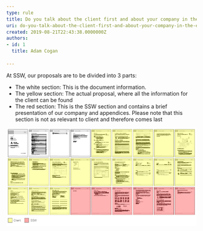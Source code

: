 ```yaml
---
type: rule
title: Do you talk about the client first and about your company in the end?
uri: do-you-talk-about-the-client-first-and-about-your-company-in-the-end
created: 2019-08-21T22:43:38.0000000Z
authors:
- id: 1
  title: Adam Cogan

---
```


At SSW, our proposals are to be divided into 3 parts:

- The white section: This is the document information.
- The yellow section: The actual proposal, where all the information for the client can be found
- The red section: This is the SSW section and contains a brief presentation of our company and appendices. Please note that this section is not as relevant to client and therefore comes last

 ![ Relevant information comes first on our proposals](Proposals_ClientPagesFirst.jpg)
